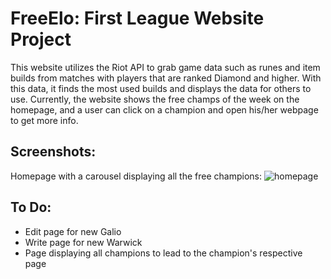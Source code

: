 # FreeElo: First League Website Project
This website utilizes the Riot API to grab game data such as runes and item builds from matches with players that are ranked Diamond and higher. With this data, it finds the most used builds and displays the data for others to use. Currently, the website shows the free champs of the week on the homepage, and a user can click on a champion and open his/her webpage to get more info. 

## Screenshots:
Homepage with a carousel displaying all the free champions:
![homepage](https://imgur.com/AFRcBaL.png)

## To Do:
- Edit page for new Galio
- Write page for new Warwick
- Page displaying all champions to lead to the champion's respective page

